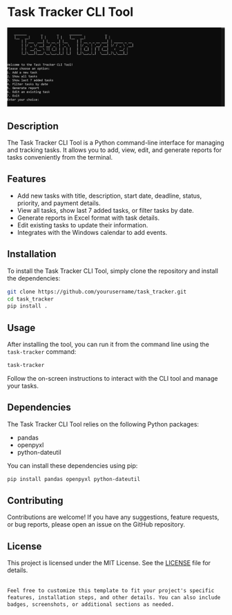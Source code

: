 # Task Tracker CLI Tool

![Task Tracker](https://github.com/fahamidur/Task-Tracker/blob/main/task_tracker/1.PNG)

## Description

The Task Tracker CLI Tool is a Python command-line interface for managing and tracking tasks. It allows you to add, view, edit, and generate reports for tasks conveniently from the terminal.

## Features

- Add new tasks with title, description, start date, deadline, status, priority, and payment details.
- View all tasks, show last 7 added tasks, or filter tasks by date.
- Generate reports in Excel format with task details.
- Edit existing tasks to update their information.
- Integrates with the Windows calendar to add events.

## Installation

To install the Task Tracker CLI Tool, simply clone the repository and install the dependencies:

```bash
git clone https://github.com/yourusername/task_tracker.git
cd task_tracker
pip install .
```

## Usage

After installing the tool, you can run it from the command line using the `task-tracker` command:

```bash
task-tracker
```

Follow the on-screen instructions to interact with the CLI tool and manage your tasks.

## Dependencies

The Task Tracker CLI Tool relies on the following Python packages:

- pandas
- openpyxl
- python-dateutil

You can install these dependencies using pip:

```bash
pip install pandas openpyxl python-dateutil
```

## Contributing

Contributions are welcome! If you have any suggestions, feature requests, or bug reports, please open an issue on the GitHub repository.

## License

This project is licensed under the MIT License. See the [LICENSE](LICENSE) file for details.
```

Feel free to customize this template to fit your project's specific features, installation steps, and other details. You can also include badges, screenshots, or additional sections as needed.